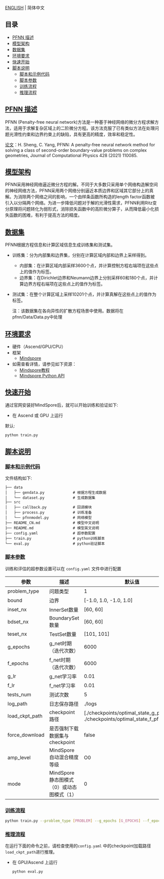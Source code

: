 [ENGLISH](README.md) | 简体中文

## 目录

- [PFNN 描述](#PFNN-描述)
- [模型架构](#模型架构)
- [数据集](#数据集)
- [环境要求](#环境要求)
- [快速开始](#快速开始)
- [脚本说明](#脚本说明)
    - [脚本和示例代码](#脚本和示例代码)
    - [脚本参数](#脚本参数)
    - [训练流程](#训练流程)
    - [推理流程](#推理流程)

## [PFNN 描述](#目录)

PFNN (Penalty-free neural network)方法是一种基于神经网络的微分方程求解方法，适用于求解复杂区域上的二阶微分方程。该方法克服了已有类似方法在处理问题光滑性约束和边界约束上的缺陷，具有更高的精度，效率和稳定性。

[论文](https://www.sciencedirect.com/science/article/pii/S0021999120308597)：H. Sheng, C. Yang, PFNN: A penalty-free neural network method for solving a class of second-order boundary-value problems on complex geometries, Journal of Computational Physics 428 (2021) 110085.

## [模型架构](#目录)

PFNN采用神经网络逼近微分方程的解。不同于大多数只采用单个网络构造解空间的神经网络方法，PFNN采用两个网络分别逼近本质边界和区域其它部分上的真解。为消除两个网络之间的影响，一个由样条函数所构造的length factor函数被引入以分隔两个网络。为进一步降低问题对于解的光滑性需求，PFNN利用Ritz变分原理将问题转化为弱形式，消除损失函数中的高阶微分算子，从而降低最小化损失函数的困难，有利于提高方法的精度。

## [数据集](#目录)

PFNN根据方程信息和计算区域信息生成训练集和测试集。

- 训练集：分为内部集和边界集，分别在计算区域内部和边界上采样得到。
    - 内部集：在计算区域内部采样3600个点，并计算控制方程右端项在这些点上的值作为标签。
    - 边界集：在Dirichlet边界和Neumann边界上分别采样60和180个点，并计算边界方程右端项在这些点上的值作为标签。

- 测试集：在整个计算区域上采样10201个点，并计算真解在这些点上的值作为标签。

    注：该数据集在各向异性的扩散方程场景中使用。数据将在pfnn/Data/Data.py中处理

## [环境要求](#目录)

- 硬件（Ascend/GPU/CPU）
- 框架
    - [Mindspore](https://www.mindspore.cn/install/en)
- 如需查看详情，请参见如下资源：
    - [Mindspore教程](#https://www.mindspore.cn/tutorials/zh-CN/master/index.html)
    - [Mindspore Python API](#https://www.mindspore.cn/docs/zh-CN/master/index.html)

## [快速开始](#目录)

通过官网安装好MindSpore后，就可以开始训练和验证如下:

- 在 Ascend 或 GPU 上运行

默认:

```bash
python train.py
```

## [脚本说明](#目录)

### [脚本和示例代码](#目录)

文件结构如下:

```text
├── data
│   ├── gendata.py             # 根据方程生成数据
│   └── dataset.py             # 生成数据集
├── src
│   ├── callback.py            # 回调模块
│   ├── process.py             # 训练准备
│   └── pfnnmodel.py           # 网络模型
├── README_CN.md               # 模型中文说明
├── README.md                  # 模型英文说明
├── config.yaml                # 超参数配置
├── train.py                   # python训练脚本
└── eval.py                    # python验证脚本
```

### [脚本参数](#目录)

训练和评估的超参数设置可以在 `config.yaml` 文件中进行配置

| 参数             | 描述                         | 默认值                                                                                |
|----------------|----------------------------|------------------------------------------------------------------------------------|
| problem_type   | 问题类型                       | 1                                                                                  |
| bound          | 边界                         | [-1.0, 1.0, -1.0, 1.0]                                                             |
| inset_nx       | InnerSet数量                 | [60, 60]                                                                           |
| bdset_nx       | BoundarySet数量              | [60, 60]                                                                           |
| teset_nx       | TestSet数量                  | [101, 101]                                                                         |
| g_epochs       | g_net时期（迭代次数）              | 6000                                                                               |
| f_epochs       | f_net时期（迭代次数）              | 6000                                                                               |
| g_lr           | g_net学习率                   | 0.01                                                                               |
| f_lr           | f_net学习率                   | 0.01                                                                               |
| tests_num      | 测试次数                       | 5                                                                                  |
| log_path       | 日志保存路径                     | ./logs                                                                             |
| load_ckpt_path | checkpoint路径               | [./checkpoints/optimal_state_g_pfnn.ckpt, ./checkpoints/optimal_state_f_pfnn.ckpt] |
| force_download | 是否强制下载数据集与checkpoint       | false                                                                              |
| amp_level      | MindSpore自动混合精度等级          | O0                                                                                 |
| mode           | MindSpore静态图模式（0）或动态图模式（1） | 0                                                                                  |

### [训练流程](#目录)

  ```bash
  python train.py --problem_type [PROBLEM] --g_epochs [G_EPOCHS] --f_epochs [F_EPOCHS] --g_lr [G_LR] --f_lr [F_LR]
  ```

### [推理流程](#目录)

 在运行下面的命令之前，请检查使用的`config.yaml` 中的checkpoint加载路径`load_ckpt_path`进行推理。

- 在 GPU/Ascend 上运行

   ```bash
   python eval.py
   ```
